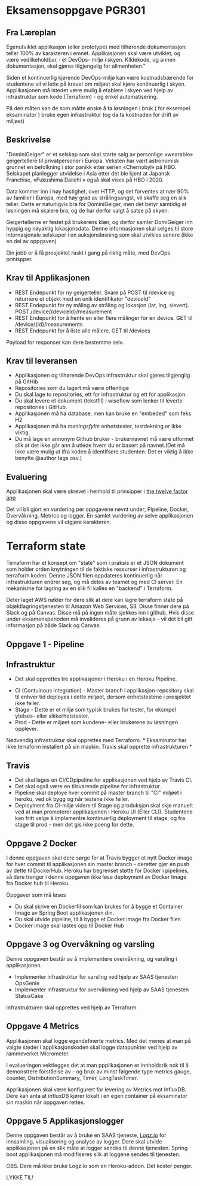 # Eksamensoppgave PGR301

## Fra Læreplan

Egenutviklet applikasjon (eller prototype) med tilhørende dokumentasjon: teller 100% av karakteren i emnet. Applikasjonen skal være utviklet, og være vedlikeholdbar, i et DevOps- miljø i skyen. Kildekode, og annen dokumentasjon, skal gjøres tilgjengelig for allmenheten."

Siden et kontinuerlig kjørende DevOps-miljø kan være kostnadsbærende for studentene vil vi lette på kravet om miljøet skal kjøre kontinuerlig i skyen. Applikasjonen må istedet være mulig å etablere i skyen ved hjelp av infrastruktur som kode (Terraform) - og enkel automatisering.

På den måten kan de som måtte ønske å ta løsningen i bruk ( for eksempel eksaminator ) bruke egen infrastruktur (og da ta kostnaden for drift av miljøet)

## Beskrivelse

"DominiGeiger" er et selskap som skal starte salg av personlige «wearable» geigertellere til privatpersoner i Europa. Veksten har vært astronomisk grunnet en befolkning i stor panikk etter serien «Chernobyl» på HBO. Selskapet  planlegger utvidelse i Asia etter det ble kjent at Japansk Franchise, «Fukushima Daiichi » også skal vises på HBO i 2020.

Data kommer inn i høy hastighet, over HTTP, og det forventes at nær 90% av familier i Europa,  med høy grad av strålingsangst,  vil skaffe seg en slik teller. Dette er naturligvis bra for DominiGeiger, men det betyr samtidig at løsningen må skalere bra, og de har derfor valgt å satse på skyen.

Geigertellerne er festet på brukerens klær, og derfor samler DomiGeiger inn hyppig og nøyaktig lokasjonsdata. Denne informasjonen skal selges til store internasjonale selskaper i en auksjonsløsning som skal utvikles senere (ikke en del av oppgaven)

Din jobb er å få prosjektet raskt i gang på riktig måte, med DevOps prinispper.

## Krav til Applikasjonen

* REST Endepunkt for ny geigerteller. Svare på POST til /device og returnere et objekt med en unik identifikator "deviceId"
* REST Endepunkt for ny måling av stråling og lokasjon (lat, lng, sievert). POST /device/{deviceId}/measurement  
* REST Endepunkt for å hente en eller flere målinger for en device. GET til /device/{id}/measurements
* REST Endepunkt for å liste alle målere. GET til /devices

Payload for responser kan dere bestemme selv.

## Krav til leveransen

* Applikasjonen og tilhørende DevOps infrastruktur skal gjøres tilgjenglig på GitHib
* Repositories som du lagert må være offentlige
* Du skal lage to repositories, ett for infrastruktur og ett for applikasjon. 
* Du skal levere et dokument (tekstfil) i wiseflow som lenker til leverte repositories i GitHub.
* Applikasjonen må ha database, men kan bruke en "embeded" som feks H2
* Applikasjonen må ha *meningsfylte* enhetstester, testdekning er ikke viktig.
* Du må lage en annonym Github bruker - brukernavnet må være utformet slik at det ikke går ann å utlede hvem du er basert på navnet.(Det må ikke være mulig ut ifra koden å identifsere studenten. Det er viktig å ikke benytte @author tags osv.)

## Evaluering

Applikasjonen skal være skrevet i henhold til  prinsipper i [the twelve factor app](https://12factor.net/)

Det vil bli gjort en vurdering per oppgavene nevnt under; Pipeline, Docker, Overvåkning, Metrics og logger. En samlet vurdering av selve applikasjonen og disse oppgavene vil utgjøre karakteren.   

# Terraform state

Terraform har et konsept om "state" som i praksis er et JSON dokument som holder orden knytningen til de faktiske ressurser i infrastrukturen og terraform koden. Denne JSON filen oppdateres kontinuerlig når infrastrukturen endrer seg, og må deles av teamet og med CI server. En mekanisme for lagring av en slik fil kalles en "backend" i Terraform.

Deter laget AWS nøkler for dere slik at dere kan lagre terraform state på objektlagringstjenesten til Amazon Web Services, S3. Disse finner dere på Slack og på Canvas. Disse må på ingen måte sjekkes inn i github. Hvis disse under eksamensperioden må invalideres på grunn av lekasje - vil det bli gitt informasjon på både Slack og Canvas. 

## Oppgave 1 -  Pipeline

## Infrastruktur

* Det skal opprettes tre applikasjoner i Heroku i en Heroku Pipeline. 

- CI (Contuinous integration) - Master branch i applikasjon-repository skal til enhver tid deployes i dette miljøet, dersom enhetstestene i prosjektet ikke feiler.
- Stage - Dette er et miljø som typisk brukes for tester, for eksmpel ytelses- eller sikkerhetstester.
- Prod - Dette er miljøet som kundene- eller brukerene av løsningen opplever.

Nødvendig infrastruktur skal  opprettes med Terraform.  * Eksaminator har ikke terraform installert på sin maskin. Travis skal opprette infrastrukturen * 

## Travis

* Det skal lages en CI/CDpipeline for applikasjonen ved hjelp av Travis CI. 
* Det skal også være en tilsvarende pipeline for infrastruktur.
* Pipeline skal  deploye hver commit på master branch til "CI" miljøet i heroku, ved ok bygg og når testene ikke feiler. 
* Deployment fra CI-miljø videre til Stage og produksjon skal skje manuelt ved at man promoterer applikasjonen i Heroku UI (Eller CLI). Studentene kan fritt velge å implementre kontinuerlig deployment til stage, og fra stage til prod - men det gis ikke poeng for dette.

## Oppgave 2 Docker

I denne oppgaven skal dere sørge for at Travis bygger et nytt Docker image for hver commit til applikasjonen sin master branch - deretter gjør en push av dette til DockerHub. Heroku har begrenset støtte for Docker i pipelines, så dere trenger i denne oppgaven ikke løse deployment av Docker Image fra Docker hub til Heroku. 

Oppgaver som må løses

* Du skal skrive en Dockerfil som kan brukes for å bygge et Container Image av Spring Boot applikasjonen din.
* Du skal  utvide pipeline, til å bygge et Docker image fra Docker filen
* Docker image skal lastes opp til Docker Hub

## Oppgave 3 og Overvåkning og varsling

Denne oppgaven består av å implementere overvåkning, og varsling i applikasjonen.

- Implementer infrastruktur for varsling ved hjelp av SAAS tjenesten OpsGenie  
- Implementer infrastruktur for overvåkning ved hjelp av SAAS tjenesten StatusCake

Infrastrukturen skal opprettes ved hjelp av Terraform.

## Oppgave 4 Metrics

Applikasjonen skal logge egendefinerte metrics. Med det menes at man på valgte steder i applikasjonskoden skal logge datapunkter ved hjelp av rammeverket Micrometer.

I evalueringen vektlegges det at man ppplikasjonen er innholdsrik nok til å demonstrere forståelse av - og bruk av minst følgende type metrics  gauge, counter, DistributionSummary, Timer, LongTaskTimer.

Applikasjonen skal være konfigurert for levering av Metrics mot InfluxDB. Dere kan anta at influxDB kjører lokalt i en egen container på  eksaminator sin maskin når  oppgaven rettes. 


## Oppgave 5 Applikasjonslogger

Denne oppgaven består av å bruke en SAAS tjeneste, [Logz.io](https://app.logz.io/) for innsamling, visualisering og analyse av logger. Dere skal utvide applikasjonen på en slik måte at logger sendes til denne tjenesten. Spring boot applikasjonen må modifiseres slik at loggene sendes til tjenesten. 

OBS. Dere må ikke bruke Logz.io som en Heroku-addon. Det koster penger.

LYKKE TIL!
